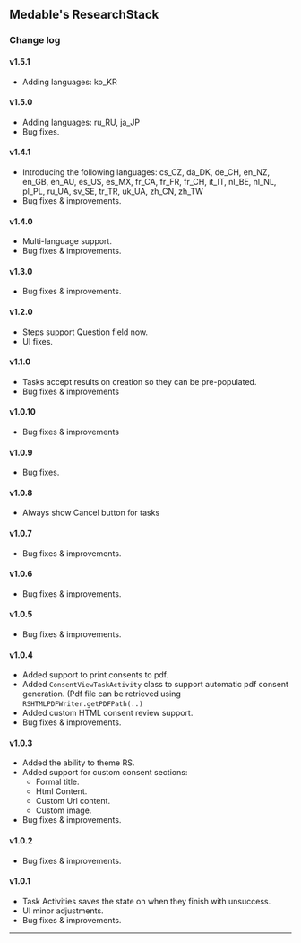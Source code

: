 ## Medable's ResearchStack

### Change log

#### v1.5.1
- Adding languages: ko_KR

#### v1.5.0
- Adding languages: ru_RU, ja_JP 
- Bug fixes.

#### v1.4.1
- Introducing the following languages: cs_CZ, da_DK, de_CH, en_NZ, en_GB, en_AU, es_US, es_MX, fr_CA, fr_FR, fr_CH, it_IT, nl_BE, nl_NL, pl_PL, ru_UA, sv_SE, tr_TR, uk_UA, zh_CN, zh_TW
- Bug fixes & improvements.

#### v1.4.0
- Multi-language support.
- Bug fixes & improvements.

#### v1.3.0
- Bug fixes & improvements.

#### v1.2.0
- Steps support Question field now.
- UI fixes.

#### v1.1.0

- Tasks accept results on creation so they can be pre-populated.
- Bug fixes & improvements

#### v1.0.10

- Bug fixes & improvements

#### v1.0.9

- Bug fixes.

#### v1.0.8

- Always show Cancel button for tasks

#### v1.0.7

- Bug fixes & improvements.

#### v1.0.6

- Bug fixes & improvements.

#### v1.0.5

- Bug fixes & improvements.

#### v1.0.4

- Added support to print consents to pdf.
- Added `ConsentViewTaskActivity` class to support automatic pdf consent generation. (Pdf file can be retrieved using `RSHTMLPDFWriter.getPDFPath(..)`
- Added custom HTML consent review support.
- Bug fixes & improvements.

#### v1.0.3

- Added the ability to theme RS.
- Added support for custom consent sections:
   - Formal title.
   - Html Content.
   - Custom Url content.
   - Custom image.
- Bug fixes & improvements.

#### v1.0.2

- Bug fixes & improvements.

#### v1.0.1

- Task Activities saves the state on when they finish with unsuccess.
- UI minor adjustments.
- Bug fixes & improvements.

---
